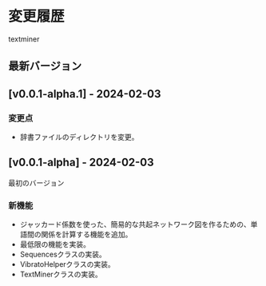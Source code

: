 # 変更履歴

textminer

## 最新バージョン

## [v0.0.1-alpha.1] - 2024-02-03

### 変更点

- 辞書ファイルのディレクトリを変更。

## [v0.0.1-alpha] - 2024-02-03

最初のバージョン

### 新機能

- ジャッカード係数を使った、簡易的な共起ネットワーク図を作るための、単語間の関係を計算する機能を追加。
- 最低限の機能を実装。
- Sequencesクラスの実装。
- VibratoHelperクラスの実装。
- TextMinerクラスの実装。